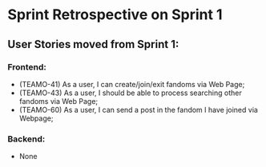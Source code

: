 # Sprint Retrospective on Sprint 1

## User Stories moved from Sprint 1:

### Frontend:

* (TEAMO-41) As a user, I can create/join/exit fandoms via Web Page;
* (TEAMO-43) As a user, I should be able to process searching other fandoms via Web Page;
* (TEAMO-60) As a user, I can send a post in the fandom I have joined via Webpage;


### Backend:

* None
